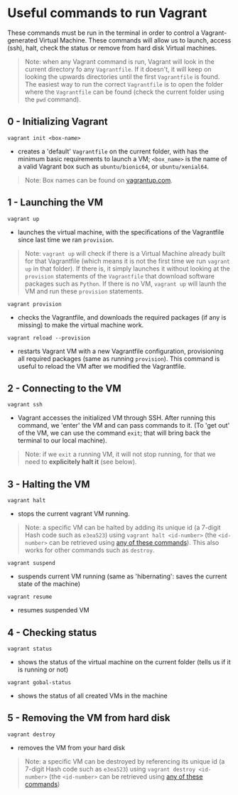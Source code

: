 # Useful commands to run Vagrant
These commands must be run in the terminal in order to control a Vagrant-generated Virtual Machine. These commands will allow us to launch, access (ssh), halt, check the status or remove from hard disk Virtual machines.

> Note: when any Vagrant command is run, Vagrant will look in the current directory fo any `Vagrantfile`. If it doesn't, it will keep on looking the upwards directories until the first `Vagrantfile` is found. The easiest way to run the correct `Vagrantfile` is to open the folder where the `Vagrantfile` can be found (check the current folder using the `pwd` command).

## 0 - Initializing Vagrant
```vagrant init <box-name>```
- creates a 'default' `Vagrantfile` on the current folder, with has the minimum basic requirements to launch a VM; `<box_name>` is the name of a valid Vagrant box such as `ubuntu/bionic64`, or `ubuntu/xenial64`.
> Note: Box names can be found on [vagrantup.com](https://app.vagrantup.com/boxes/search).

## 1 - Launching the VM
```vagrant up```
- launches the virtual machine, with the specifications of the Vagrantfile since last time we ran `provision`. 

> Note: `vagrant up` will check if there is a Virtual Machine already built for that Vagrantfile (which means it is not the first time we run `vagrant up` in that folder). If there is, it simply launches it without looking at the `provision` statements of the `Vagrantfile` that download software packages such as `Python`. If there is no VM, `vagrant up` will launh the VM and run these `provision` statements.

```vagrant provision```
- checks the Vagrantfile, and downloads the required packages (if any is missing) to make the virtual machine work.


```vagrant reload --provision```
- restarts Vagrant VM with a new Vagrantfile configuration, provisioning all required packages (same as running `provision`). This command is useful to reload the VM after we modified the Vagrantfile.

## 2 - Connecting to the VM
```vagrant ssh```
- Vagrant accesses the initialized VM through SSH. After running this command, we 'enter' the VM and can pass commands to it. (To 'get out' of the VM, we can use the command `exit`; that will bring back the terminal to our local machine).

> Note: if we `exit` a running VM, it will not stop running, for that we need to **explicitely halt it** (see below).

## 3 - Halting the VM
```vagrant halt```
- stops the current vagrant VM running.

> Note: a specific VM can be halted by adding its unique id (a 7-digit Hash code such as `e3ea523`) using `vagrant halt <id-number>` (the `<id-number>` can be retrieved using [any of these commands](#4---checking-status)). This also works for other commands such as `destroy`.


```vagrant suspend```
- suspends current VM running (same as 'hibernating': saves the current state of the machine)


```vagrant resume```
- resumes suspended VM

## 4 - Checking status
```vagrant status```
- shows the status of the virtual machine on the current folder (tells us if it is running or not)


```vagrant gobal-status```
- shows the status of all created VMs in the machine

## 5 - Removing the VM from hard disk
```vagrant destroy```
- removes the VM from your hard disk
> Note: a specific VM can be destroyed by referencing its unique id (a 7-digit Hash code such as `e3ea523`) using `vagrant destroy <id-number>` (the `<id-number>` can be retrieved using [any of these commands](#4---checking-status))